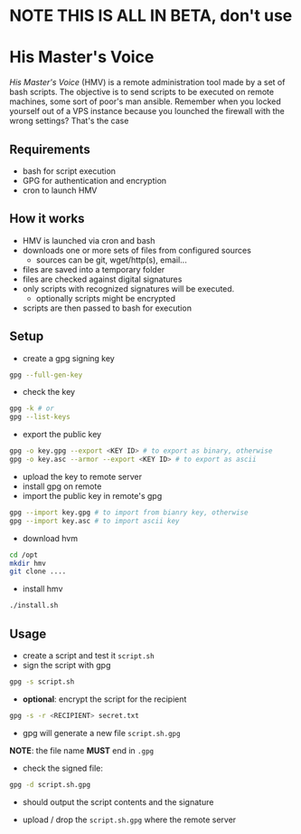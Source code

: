 # NOTE THIS IS ALL IN BETA, don't use


# His Master's Voice

*His Master's Voice*  (HMV) is a remote administration tool made by a set of bash scripts.
The objective is to send scripts to be executed on remote machines, some sort of poor's man ansible.
Remember when you locked yourself out of a VPS instance because you lounched the firewall with the wrong settings? That's the case


## Requirements
  * bash for script execution
  * GPG for authentication and encryption
  * cron to launch HMV

## How it works

  * HMV is launched via cron and bash
  * downloads one or more sets of files from configured sources
     * sources can be git, wget/http(s), email...
  * files are saved into a temporary folder
  * files are checked against digital signatures
  * only scripts with recognized signatures will be executed. 
      * optionally scripts might be encrypted
  * scripts are then passed to bash for execution

## Setup

- create a gpg signing key
``` bash
gpg --full-gen-key
```
- check the key

``` bash
gpg -k # or
gpg --list-keys
```
- export the public key

``` bash
gpg -o key.gpg --export <KEY ID> # to export as binary, otherwise 
gpg -o key.asc --armor --export <KEY ID> # to export as ascii
```

- upload the key to remote server
- install gpg on remote
- import the public key in remote's gpg
``` bash
gpg --import key.gpg # to import from bianry key, otherwise
gpg --import key.asc # to import ascii key
```

- download hvm
```bash
cd /opt
mkdir hmv
git clone ....

```

- install hmv
```bash
./install.sh
```

## Usage

- create a script and test it ```script.sh```
- sign the script with gpg
```bash
gpg -s script.sh
```
- **optional**: encrypt the script for the recipient

```bash
gpg -s -r <RECIPIENT> secret.txt
```

- gpg will generate a new file ```script.sh.gpg```

**NOTE**: the file name **MUST** end in ```.gpg```
- check the signed file:
```bash
gpg -d script.sh.gpg
```
- should output the script contents and the signature



- upload / drop the ```script.sh.gpg``` where the remote server